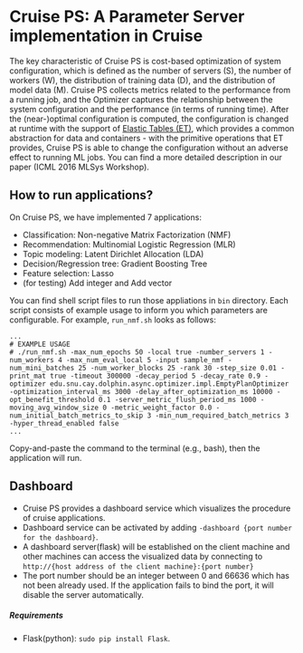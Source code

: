 # Cruise PS: A Parameter Server implementation in Cruise

The key characteristic of Cruise PS is cost-based optimization of system configuration, which is defined as the number of servers (S), the number of workers (W), the distribution of training data (D), and the distribution of model data (M). Cruise PS collects metrics related to the performance from a running job, and the Optimizer captures the relationship between the system configuration and the performance (in terms of running time).
After the (near-)optimal configuration is computed, the configuration is changed at runtime with the support of [Elastic Tables (ET)](https://github.com/snuspl/cay/tree/master/services/et), which provides a common abstraction for data and containers - with the primitive operations that ET provides, Cruise PS is able to change the configuration without an adverse effect to running ML jobs.
You can find a more detailed description in our paper (ICML 2016 MLSys Workshop).


## How to run applications?

On Cruise PS, we have implemented 7 applications:
* Classification: Non-negative Matrix Factorization (NMF)
* Recommendation: Multinomial Logistic Regression (MLR)
* Topic modeling: Latent Dirichlet Allocation (LDA)
* Decision/Regression tree: Gradient Boosting Tree
* Feature selection: Lasso
* (for testing) Add integer and Add vector

You can find shell script files to run those appliations in `bin` directory. Each script consists of example usage to inform you which parameters are configurable. For example, `run_nmf.sh` looks as follows:
```
...
# EXAMPLE USAGE
# ./run_nmf.sh -max_num_epochs 50 -local true -number_servers 1 -num_workers 4 -max_num_eval_local 5 -input sample_nmf -num_mini_batches 25 -num_worker_blocks 25 -rank 30 -step_size 0.01 -print_mat true -timeout 300000 -decay_period 5 -decay_rate 0.9 -optimizer edu.snu.cay.dolphin.async.optimizer.impl.EmptyPlanOptimizer -optimization_interval_ms 3000 -delay_after_optimization_ms 10000 -opt_benefit_threshold 0.1 -server_metric_flush_period_ms 1000 -moving_avg_window_size 0 -metric_weight_factor 0.0 -num_initial_batch_metrics_to_skip 3 -min_num_required_batch_metrics 3 -hyper_thread_enabled false
...
```

Copy-and-paste the command to the terminal (e.g., bash), then the application will run.

## Dashboard

- Cruise PS provides a dashboard service which visualizes the procedure of cruise applications.
- Dashboard service can be activated by adding `-dashboard {port number for the dashboard}`.
- A dashboard server(flask) will be established on the client machine and other machines can access
  the visualized data by connecting to `http://{host address of the client machine}:{port number}`
- The port number should be an integer between 0 and 66636 which has not been already used. If the
  application fails to bind the port, it will disable the server automatically.
  
##### Requirements
  - Flask(python): `sudo pip install Flask`.
